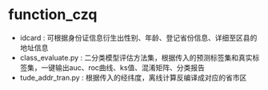 # function_czq
- idcard : 可根据身份证信息衍生出性别、年龄、登记省份信息、详细至区县的地址信息
- class_evaluate.py : 二分类模型评估方法集，根据传入的预测标签集和真实标签集，一键输出auc、roc曲线、ks值、混淆矩阵、分类报告
- tude_addr_tran.py : 根据传入的经纬度，离线计算反编译成对应的省市区
